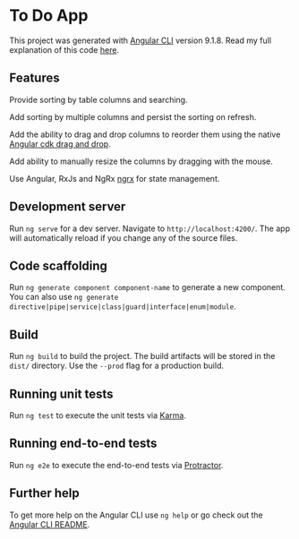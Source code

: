 # To Do App

This project was generated with [Angular CLI](https://github.com/angular/angular-cli) version 9.1.8. Read my full explanation of this code [here](https://www.marklreyes.com/angular-9-task-app-with-ngrx-drag-drop/).

## Features

Provide sorting by table columns and searching.

Add sorting by multiple columns and persist the sorting on refresh.

Add the ability to drag and drop columns to reorder them using the native [Angular cdk drag and drop](https://material.angular.io/cdk/drag-drop/overview).

Add ability to manually resize the columns by dragging with the mouse.

Use Angular, RxJs and NgRx [ngrx](https://ngrx.io/) for state management.


## Development server

Run `ng serve` for a dev server. Navigate to `http://localhost:4200/`. The app will automatically reload if you change any of the source files.

## Code scaffolding

Run `ng generate component component-name` to generate a new component. You can also use `ng generate directive|pipe|service|class|guard|interface|enum|module`.

## Build

Run `ng build` to build the project. The build artifacts will be stored in the `dist/` directory. Use the `--prod` flag for a production build.

## Running unit tests

Run `ng test` to execute the unit tests via [Karma](https://karma-runner.github.io).

## Running end-to-end tests

Run `ng e2e` to execute the end-to-end tests via [Protractor](http://www.protractortest.org/).

## Further help

To get more help on the Angular CLI use `ng help` or go check out the [Angular CLI README](https://github.com/angular/angular-cli/blob/master/README.md).
